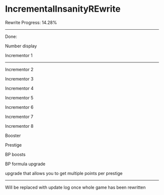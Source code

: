 # IncrementalInsanityREwrite

Rewrite Progress: 14.28%


__________________________________________________________



Done: 

Number display

Incrementor 1
___________________________________________________________

Incrementor 2

Incrementor 3

Incrementor 4

Incrementor 5

Incrementor 6

Incrementor 7

Incrementor 8

Booster

Prestige

BP boosts 

BP formula upgrade

upgrade that allows you to get multiple points per prestige

_______________________________________________________________


Will be replaced with update log once whole game has been rewritten
